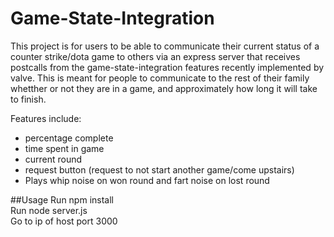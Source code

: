 # Game-State-Integration

This project is for users to be able to communicate their current status of a counter strike/dota game to others via an express server that receives postcalls from the game-state-integration features recently implemented by valve. This is meant for people to communicate to the rest of their family whetther or not they are in a game, and approximately how long it will take to finish.

Features include:
- percentage complete
- time spent in game
- current round
- request button (request to not start another game/come upstairs)
- Plays whip noise on won round and fart noise on lost round

##Usage
Run npm install<br>
Run node server.js<br>
Go to ip of host port 3000
